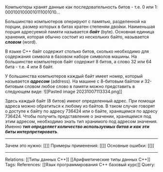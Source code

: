 Компьютеры хранят данные как последовательность битов - т.е. 0 или 1:
0001001000010111001010...

Большинство компьютеров оперируют с памятью, разделенной на порции, размер которых в битах кратен степеням двойки. Наименьшая порция адресуемой памяти называется ***байт*** (byte). Основная единица хранения, которая обычно состоит из нескольких байто, называется ***словом*** (word). 

В языке C++ байт содержит столько битов, сколько необходимо для содержания символа в базовом наборе символов машины. На большинстве компьютеров байт содержит 8 битов, а слово 32 или 64 бита - т.е. 4 или 8 байт. 

У большинства компьютеров каждый байт имеет номер, который называется ***адресом*** (address). На машине с 8-битовым байтом и 32-битовым словом любое слово в памяти можно представить в следующем виде:
![[Pasted image 20231007113334.png]]

Здесь каждый байт (8 битов) имеют определенный адрес. При помощи адреса можно обратиться к любому из байтов. В таком случае говорят о доступе к байту по адресу 736424 или о байте, хранящемся по адресу 736424. 
Чтобы получить представление о значении, хранящемся под этим адресом, необходимо знать тип хранимого под адресом значения. Именно ***тип определяет количество используемых битов и как эти биты интерпретировать***. 



___
Зачем это нужно: [[]] 
Примеры применения: [[]] 
Основные ошибки: [[]]
___
Relations: [[Типы данных C++]] [[Арифметические типы данных C++]] 
Tags: 
References: [[Язык программирования C++ базовый курс]] 
Query: 